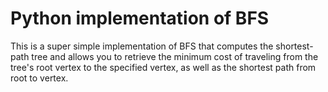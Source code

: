 # Python implementation of BFS

This is a super simple implementation of BFS that computes the shortest-path 
tree and allows you to retrieve the minimum cost of traveling from the tree's
root vertex to the specified vertex, as well as the shortest path from root to
vertex.
